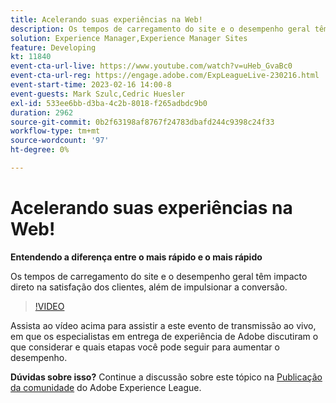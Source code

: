 ```yaml
---
title: Acelerando suas experiências na Web!
description: Os tempos de carregamento do site e o desempenho geral têm impacto direto na satisfação dos clientes, além de impulsionar a conversão.
solution: Experience Manager,Experience Manager Sites
feature: Developing
kt: 11840
event-cta-url-live: https://www.youtube.com/watch?v=uHeb_GvaBc0
event-cta-url-reg: https://engage.adobe.com/ExpLeagueLive-230216.html
event-start-time: 2023-02-16 14:00-8
event-guests: Mark Szulc,Cedric Huesler
exl-id: 533ee6bb-d3ba-4c2b-8018-f265adbdc9b0
duration: 2962
source-git-commit: 0b2f63198af8767f24783dbafd244c9398c24f33
workflow-type: tm+mt
source-wordcount: '97'
ht-degree: 0%

---
```


# Acelerando suas experiências na Web!

**Entendendo a diferença entre o mais rápido e o mais rápido**

Os tempos de carregamento do site e o desempenho geral têm impacto direto na satisfação dos clientes, além de impulsionar a conversão.

>[!VIDEO](https://video.tv.adobe.com/v/3414150/?quality=12&learn=on)

Assista ao vídeo acima para assistir a este evento de transmissão ao vivo, em que os especialistas em entrega de experiência de Adobe discutiram o que considerar e quais etapas você pode seguir para aumentar o desempenho.

**Dúvidas sobre isso?** Continue a discussão sobre este tópico na [Publicação da comunidade](https://experienceleaguecommunities.adobe.com/t5/adobe-experience-manager/experience-league-live-post-session-discussion-speeding-up-your/m-p/575513#M36836) do Adobe Experience League.

